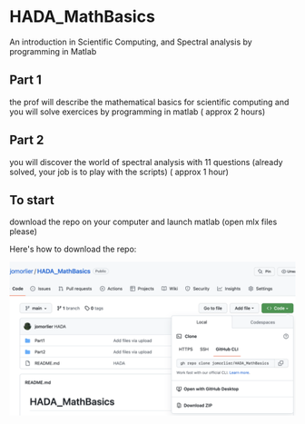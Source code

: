 # HADA_MathBasics
An introduction in Scientific Computing, and Spectral analysis by programming in Matlab

## Part 1 
the prof will describe the mathematical basics for scientific computing and you will solve exercices by programming in matlab ( approx 2 hours) 

## Part 2 
you will discover the world of spectral analysis with 11 questions (already solved, your job is to play with the scripts) ( approx 1 hour) 


## To start

download the repo on your computer and launch matlab  (open mlx files please)

Here's how to download the repo:

![repo](image/downloadzip.png)

